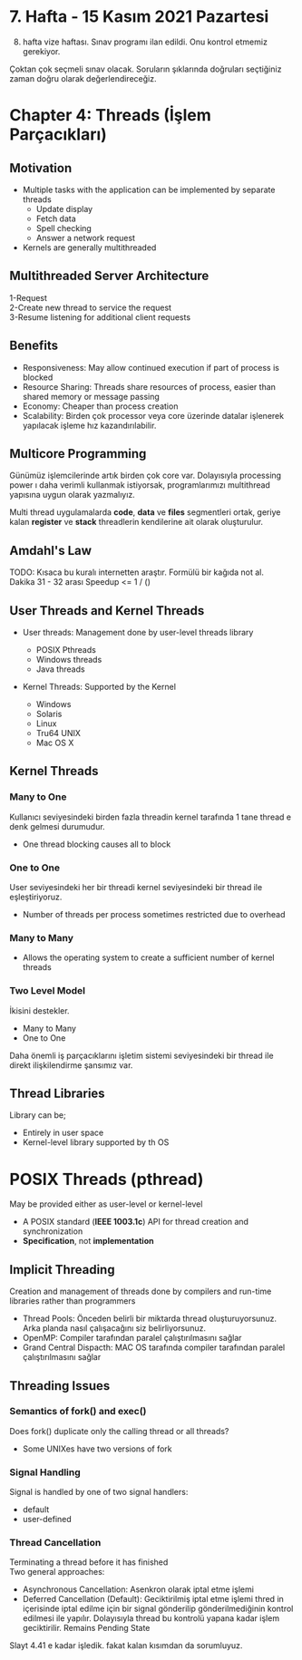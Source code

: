 # 7. Hafta - 15 Kasım 2021 Pazartesi

8. hafta vize haftası. Sınav programı ilan edildi. Onu kontrol etmemiz gerekiyor.

Çoktan çok seçmeli sınav olacak. Soruların şıklarında doğruları seçtiğiniz zaman doğru olarak değerlendireceğiz.

# Chapter 4: Threads (İşlem Parçacıkları)

## Motivation
* Multiple tasks with the application can be implemented by separate threads
  * Update display
  * Fetch data
  * Spell checking
  * Answer a network request
* Kernels are generally multithreaded

## Multithreaded Server Architecture
1-Request  
2-Create new thread to service the request  
3-Resume listening for additional client requests

## Benefits
* Responsiveness: May allow continued execution if part of process is blocked
* Resource Sharing: Threads share resources of process, easier than shared memory or message passing
* Economy: Cheaper than process creation
* Scalability: Birden çok processor veya core üzerinde datalar işlenerek yapılacak işleme hız kazandırılabilir.

## Multicore Programming
Günümüz işlemcilerinde artık birden çok core var. Dolayısıyla processing power ı daha verimli kullanmak istiyorsak, programlarımızı multithread yapısına uygun olarak yazmalıyız.

Multi thread uygulamalarda **code**, **data** ve **files** segmentleri ortak, geriye kalan **register** ve **stack** threadlerin kendilerine ait olarak oluşturulur.

## Amdahl's Law
TODO: Kısaca bu kuralı internetten araştır. Formülü bir kağıda not al.  
Dakika 31 - 32 arası
Speedup <= 1 / ()

## User Threads and Kernel Threads
* User threads: Management done by user-level threads library
  * POSIX Pthreads
  * Windows threads
  * Java threads

* Kernel Threads: Supported by the Kernel
  * Windows
  * Solaris
  * Linux
  * Tru64 UNIX
  * Mac OS X

## Kernel Threads

### Many to One
Kullanıcı seviyesindeki birden fazla threadin kernel tarafında 1 tane thread e denk gelmesi durumudur.
* One thread blocking causes all to block
### One to One
User seviyesindeki her bir threadi kernel seviyesindeki bir thread ile eşleştiriyoruz.
* Number of threads per process sometimes restricted due to overhead
### Many to Many
* Allows the operating system to create a sufficient number of kernel threads

### Two Level Model
İkisini destekler.
* Many to Many
* One to One  

Daha önemli iş parçacıklarını işletim sistemi seviyesindeki bir thread ile direkt ilişkilendirme şansımız var.

## Thread Libraries
Library can be;  
* Entirely in user space
* Kernel-level library supported by th OS

# POSIX Threads (pthread)
May be provided either as user-level or kernel-level
* A POSIX standard (**IEEE 1003.1c**) API for thread creation and synchronization
* **Specification**, not **implementation**

## Implicit Threading

Creation and management of threads done by compilers and run-time libraries rather than programmers

* Thread Pools: Önceden belirli bir miktarda thread oluşturuyorsunuz. Arka planda nasıl çalışacağını siz belirliyorsunuz.
* OpenMP: Compiler tarafından paralel çalıştırılmasını sağlar
* Grand Central Dispacth: MAC OS tarafında compiler tarafından paralel çalıştırılmasını sağlar

## Threading Issues

### Semantics of fork() and exec()
Does fork() duplicate only the calling thread or all threads?
  * Some UNIXes have two versions of fork

### Signal Handling

Signal is handled by one of two signal handlers:
  * default
  * user-defined

### Thread Cancellation
Terminating a thread before it has finished  
Two general approaches:
  * Asynchronous Cancellation: Asenkron olarak iptal etme işlemi
  * Deferred Cancellation (Default): Geciktirilmiş iptal etme işlemi thred in içerisinde iptal edilme için bir signal gönderilip gönderilmediğinin kontrol edilmesi ile yapılır. Dolayısıyla thread bu kontrolü yapana kadar işlem geciktirilir. Remains Pending State

Slayt 4.41 e kadar işledik. fakat kalan kısımdan da sorumluyuz.
